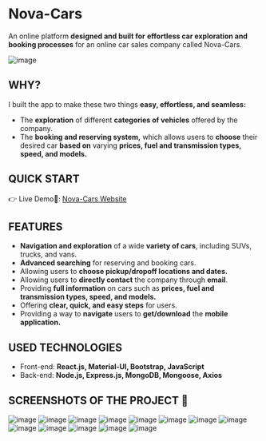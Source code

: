 # Nova-Cars

An online platform **designed and built for** **effortless car exploration and booking processes** for an online car sales company called Nova-Cars.

![image](https://github.com/dagmfre/Nova-Cars-An-Ecommerce-Website/assets/96683816/1a388317-571d-492d-bd0a-64ec32656ed1)

##  WHY? 
I built the app to make these two things **easy, effortless, and seamless:**

- The **exploration** of different **categories of vehicles** offered by the company.
- The **booking and reserving system,** which allows users to **choose** their desired car **based on** varying **prices, fuel and transmission types, speed, and models.**

##  QUICK START
👉 Live Demo🔗: [Nova-Cars Website](https://nova-cars.onrender.com)

##  FEATURES
- **Navigation and exploration** of a wide **variety of cars**, including SUVs, trucks, and vans.
- **Advanced searching** for reserving and booking cars.
- Allowing users to **choose pickup/dropoff locations and dates.**
- Allowing users to **directly contact** the company through **email**.
- Providing **full information** on cars such as **prices, fuel and transmission types, speed, and models.**
- Offering **clear, quick, and easy steps** for users.
- Providing a way to **navigate** users to **get/download** the **mobile application.**
  
##  USED TECHNOLOGIES
- Front-end: **React.js, Material-UI, Bootstrap, JavaScript**
- Back-end: **Node.js, Express.js, MongoDB, Mongoose, Axios**

##  SCREENSHOTS OF THE PROJECT 📸
![image](https://github.com/dagmfre/Nova-Cars-An-Ecommerce-Website/assets/96683816/1a388317-571d-492d-bd0a-64ec32656ed1)
![image](https://github.com/dagmfre/Nova-Cars-An-Ecommerce-Website/assets/96683816/761c40a2-a0fc-4c00-a9ca-48c0473cb3fd)
![image](https://github.com/dagmfre/Nova-Cars-An-Ecommerce-Website/assets/96683816/4c9d2fa1-8698-4a74-9562-7629440160bf)
![image](https://github.com/dagmfre/Nova-Cars-An-Ecommerce-Website/assets/96683816/2115e8ef-5233-4d49-93e6-3482c6704fa9)
![image](https://github.com/dagmfre/Nova-Cars-An-Ecommerce-Website/assets/96683816/b1df0e7e-8a29-4337-8970-2ca3256381bb)
![image](https://github.com/dagmfre/Nova-Cars-An-Ecommerce-Website/assets/96683816/a10d99c6-ca35-4237-b8d9-1157e5d4f6d1)
![image](https://github.com/dagmfre/Nova-Cars-An-Ecommerce-Website/assets/96683816/3602d3d4-a508-405c-a9c1-30a247d44476)
![image](https://github.com/dagmfre/Nova-Cars-An-Ecommerce-Website/assets/96683816/7a51964c-0735-4e82-9687-b3305d418ba4)
![image](https://github.com/dagmfre/Nova-Cars-An-Ecommerce-Website/assets/96683816/814d4a5c-964a-44ae-a3fc-774ed01cc01a)
![image](https://github.com/dagmfre/Nova-Cars-An-Ecommerce-Website/assets/96683816/fc1a3ac9-8cca-42f3-8d20-c48143297f55)
![image](https://github.com/dagmfre/Nova-Cars-An-Ecommerce-Website/assets/96683816/14958401-2751-4c91-b054-3c8b8f23f801)
![image](https://github.com/dagmfre/Nova-Cars-An-Ecommerce-Website/assets/96683816/fee8080f-689a-49d6-ab15-a0b36787ea7c)
![image](https://github.com/dagmfre/Nova-Cars-An-Ecommerce-Website/assets/96683816/2cf8f805-f724-4fc9-a1ae-972161238847)
